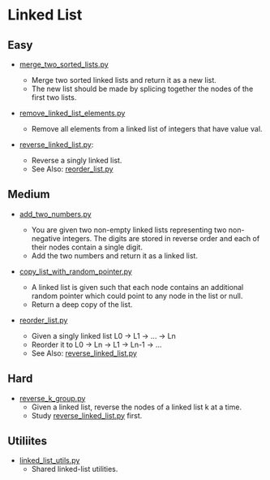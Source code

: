Linked List
=============

## Easy

+ [merge_two_sorted_lists.py](merge_two_sorted_lists.py)
  - Merge two sorted linked lists and return it as a new list.
  - The new list should be made by splicing together the nodes of the first two lists.

+ [remove_linked_list_elements.py](remove_linked_list_elements.py)
  - Remove all elements from a linked list of integers that have value val.

+ [reverse_linked_list.py](reverse_linked_list.py):
  - Reverse a singly linked list.
  - See Also: [reorder_list.py](reorder_list.py)

## Medium

+ [add_two_numbers.py](add_two_numbers.py)
  - You are given two non-empty linked lists representing two non-negative integers.
    The digits are stored in reverse order and each of their nodes contain a single digit.
  - Add the two numbers and return it as a linked list.

+ [copy_list_with_random_pointer.py](copy_list_with_random_pointer.py)
  - A linked list is given such that each node contains an additional random pointer
    which could point to any node in the list or null.
  - Return a deep copy of the list.

+ [reorder_list.py](reorder_list.py)
  - Given a singly linked list L0 -> L1 -> ... -> Ln
  - Reorder it to L0 -> Ln -> L1 -> Ln-1 -> ...
  - See Also: [reverse_linked_list.py](reverse_linked_list.py)


## Hard
+ [reverse_k_group.py](reverse_k_group.py)
  - Given a linked list, reverse the nodes of a linked list k at a time.
  - Study [reverse_linked_list.py](reverse_linked_list.py) first.


## Utiliites

+ [linked_list_utils.py](linked_list_utils.py)
  - Shared linked-list utilities.



